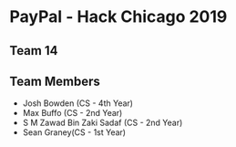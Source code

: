 
# PayPal - Hack Chicago 2019

## Team 14


## Team Members

 - Josh Bowden (CS - 4th Year)
 - Max Buffo (CS - 2nd Year)
 - S M Zawad Bin Zaki Sadaf (CS - 2nd Year)
 - Sean Graney(CS - 1st Year)
